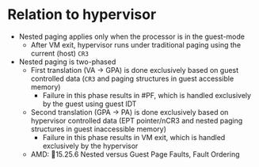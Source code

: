 # Relation to hypervisor
- Nested paging applies only when the processor is in the guest-mode
  - After VM exit, hypervisor runs under traditional paging using the current (host) `CR3`
- Nested paging is two-phased
  - First translation (VA -> GPA) is done exclusively based on guest controlled data (`CR3` and paging structures in guest accessible memory)
    - Failure in this phase results in #PF, which is handled exclusively by the guest using guest IDT
  - Second translation (GPA -> PA) is done exclusively based on hypervisor controlled data (EPT pointer/nCR3 and nested paging structures in guest inaccessible memory)
    - Failure in this phase results in VM exit, which is handled exclusively by the hypervisor
  - AMD: 📖15.25.6 Nested versus Guest Page Faults, Fault Ordering
